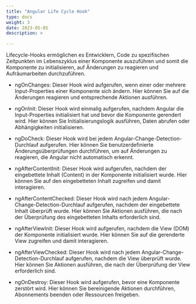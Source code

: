 ```yaml
---
title: "Angular Life Cycle Hook"
type: docs
weight: 3
date: 2023-05-05
description: >

---
```


Lifecycle-Hooks ermöglichen es Entwicklern, Code zu spezifischen Zeitpunkten im Lebenszyklus einer Komponente auszuführen und somit die Komponente zu initialisieren, auf Änderungen zu reagieren und Aufräumarbeiten durchzuführen.

* ngOnChanges: Dieser Hook wird aufgerufen, wenn einer oder mehrere Input-Properties einer Komponente sich ändern. Hier können Sie auf die Änderungen reagieren und entsprechende Aktionen ausführen.

* ngOnInit: Dieser Hook wird einmalig aufgerufen, nachdem Angular die Input-Properties initialisiert hat und bevor die Komponente gerendert wird. Hier können Sie Initialisierungslogik ausführen, Daten abrufen oder Abhängigkeiten initialisieren.

* ngDoCheck: Dieser Hook wird bei jedem Angular-Change-Detection-Durchlauf aufgerufen. Hier können Sie benutzerdefinierte Änderungsüberprüfungen durchführen, um auf Änderungen zu reagieren, die Angular nicht automatisch erkennt.

* ngAfterContentInit: Dieser Hook wird aufgerufen, nachdem der eingebettete Inhalt (Content) in der Komponente initialisiert wurde. Hier können Sie auf den eingebetteten Inhalt zugreifen und damit interagieren.

* ngAfterContentChecked: Dieser Hook wird nach jedem Angular-Change-Detection-Durchlauf aufgerufen, nachdem der eingebettete Inhalt überprüft wurde. Hier können Sie Aktionen ausführen, die nach der Überprüfung des eingebetteten Inhalts erforderlich sind.

* ngAfterViewInit: Dieser Hook wird aufgerufen, nachdem die View (DOM) der Komponente initialisiert wurde. Hier können Sie auf die gerenderte View zugreifen und damit interagieren.

* ngAfterViewChecked: Dieser Hook wird nach jedem Angular-Change-Detection-Durchlauf aufgerufen, nachdem die View überprüft wurde. Hier können Sie Aktionen ausführen, die nach der Überprüfung der View erforderlich sind.

* ngOnDestroy: Dieser Hook wird aufgerufen, bevor eine Komponente zerstört wird. Hier können Sie bereinigende Aktionen durchführen, Abonnements beenden oder Ressourcen freigeben.

